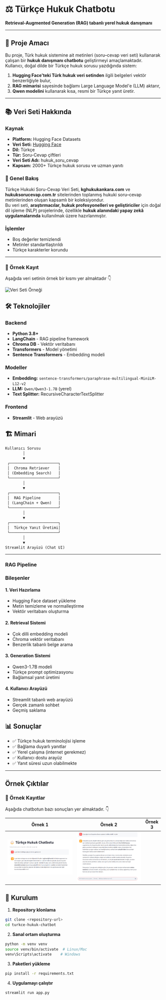 # ⚖️ Türkçe Hukuk Chatbotu

**Retrieval-Augmented Generation (RAG) tabanlı yerel hukuk danışmanı**

---

## 🦩 Proje Amacı

Bu proje, Türk hukuk sistemine ait metinleri (soru–cevap veri seti) kullanarak çalışan bir **hukuk danışmanı chatbotu** geliştirmeyi amaçlamaktadır.  
Kullanıcı, doğal dilde bir Türkçe hukuk sorusu yazdığında sistem:

1. **Hugging Face'teki Türk hukuk veri setinden** ilgili belgeleri vektör benzerliğiyle bulur,  
2. **RAG mimarisi** sayesinde bağlamı Large Language Model'e (LLM) aktarır,  
3. **Qwen modelini** kullanarak kısa, resmi bir Türkçe yanıt üretir.

---

## 📚 Veri Seti Hakkında

### Kaynak
- **Platform:** Hugging Face Datasets
- **Veri Seti:** [Hugging Face](https://huggingface.co/datasets/alibayram/hukuk_soru_cevap)
- **Dil:** Türkçe
- **Tür:** Soru-Cevap çiftleri
- **Veri Seti Adı:** hukuk_soru_cevap 
- **Kapsam:** 2000+ Türkçe hukuk sorusu ve uzman yanıtı  

### 🔹 Genel Bakış  
Türkçe Hukuki Soru-Cevap Veri Seti, **kghukukankara.com** ve **hukuksorucevap.com.tr** sitelerinden toplanmış hukuki soru–cevap metinlerinden oluşan kapsamlı bir koleksiyondur.  
Bu veri seti, **araştırmacılar, hukuk profesyonelleri ve geliştiriciler** için doğal dil işleme (NLP) projelerinde, özellikle **hukuk alanındaki yapay zekâ uygulamalarında** kullanılmak üzere hazırlanmıştır.

### İşlemler
- Boş değerler temizlendi
- Metinler standartlaştırıldı
- Türkçe karakterler korundu
---

### 🔹 Örnek Kayıt

Aşağıda veri setinin örnek bir kısmı yer almaktadır 👇

![Veri Seti Örneği](ornek_kayit.png)



## 🛠️ Teknolojiler

### Backend
- **Python 3.8+**
- **LangChain** - RAG pipeline framework
- **Chroma DB** - Vektör veritabanı
- **Transformers** - Model yönetimi
- **Sentence Transformers** - Embedding modeli

### Modeller
- **Embedding:** `sentence-transformers/paraphrase-multilingual-MiniLM-L12-v2`
- **LLM:** `Qwen/Qwen3-1.7B` (yerel)
- **Text Splitter:** RecursiveCharacterTextSplitter

### Frontend
- **Streamlit** - Web arayüzü

## 🏗️ Mimari

```text
Kullanıcı Sorusu
        │
        ▼
 ┌──────────────────────┐
 │  Chroma Retriever    │
 │ (Embedding Search)   │
 └──────────────────────┘
        │
        ▼
 ┌──────────────────────┐
 │  RAG Pipeline        │
 │ (LangChain + Qwen)   │
 └──────────────────────┘
        │
        ▼
 ┌──────────────────────┐
 │  Türkçe Yanıt Üretimi│
 └──────────────────────┘
        │
        ▼
Streamlit Arayüzü (Chat UI)
```
---

### RAG Pipeline
### Bileşenler

#### 1. Veri Hazırlama
- Hugging Face dataset yükleme
- Metin temizleme ve normalleştirme
- Vektör veritabanı oluşturma

#### 2. Retrieval Sistemi
- Çok dilli embedding modeli
- Chroma vektör veritabanı
- Benzerlik tabanlı belge arama

#### 3. Generation Sistemi
- Qwen3-1.7B modeli
- Türkçe prompt optimizasyonu
- Bağlamsal yanıt üretimi

#### 4. Kullanıcı Arayüzü
- Streamlit tabanlı web arayüzü
- Gerçek zamanlı sohbet
- Geçmiş saklama

## 📊 Sonuçlar

- ✅ Türkçe hukuk terminolojisi işleme
- ✅ Bağlama duyarlı yanıtlar
- ✅ Yerel çalışma (internet gerekmez)
- ✅ Kullanıcı dostu arayüz
- ✅ Yanıt süresi uzun olabilmekte
---

## Örnek Çıktılar
### 🔹 Örnek Kayıtlar

Aşağıda chatbotun bazı sonuçları yer almaktadır. 👇

| Örnek 1 | Örnek 2 | Örnek 3 |
|:--------:|:--------:|:--------:|
| ![Veri Seti Örneği 1](sample1.png) | ![Veri Seti Örneği 2](sample2.png) | 

  
## 🚀 Kurulum
1. **Repository klonlama**
```bash
git clone <repository-url>
cd turkce-hukuk-chatbot
````
2. **Sanal ortam oluşturma**
```bash
python -m venv venv
source venv/bin/activate  # Linux/Mac
venv\Scripts\activate    # Windows
````
3. **Paketleri yükleme**
```bash
pip install -r requirements.txt
````
4. **Uygulamayı çalıştır**
```bash
streamlit run app.py

